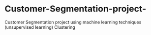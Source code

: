 # Customer-Segmentation-project-
Customer Segmentation project using machine learning techniques (unsupervised learning) Clustering
